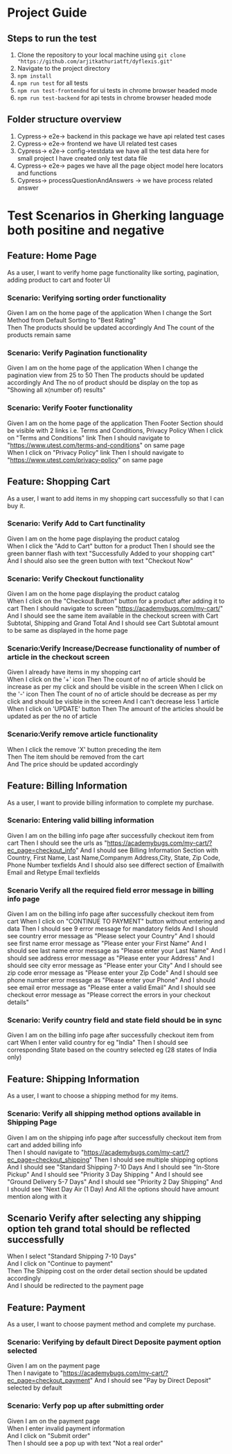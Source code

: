 # Project Guide

## Steps to run the test
1. Clone the repository to your local machine using `git clone "https://github.com/arjitkathuriatft/dyflexis.git" `
2. Navigate to the project directory 
3. `npm install`
4. `npm run test` for all tests
5. `npm run test-frontendnd` for ui tests in chrome browser headed mode
6. `npm run test-backend` for api tests in chrome browser headed mode

## Folder structure overview
1. Cypress-> e2e-> backend in this package we have api related test cases
2. Cypress-> e2e-> frontend we have UI related test cases
3. Cypress-> e2e-> config->testdata we have all the test data here for small project I have created only   test data file
4. Cypress-> e2e-> pages we have all the page object model here locators and functions
5. Cypress-> processQuestionAndAnswers -> we have process related answer

# Test Scenarios in Gherking language both positine and negative

## Feature: Home Page 
As a user, I want to verify home page functionality like sorting, pagination, adding product to cart and footer UI

### Scenario: Verifying sorting order functionality 
Given I am on the home page of the application
When I change the Sort Method from Default Sorting to "Best Rating"  
Then The products should be updated accordingly
And The count of the products remain same

### Scenario: Verify Pagination functionality
Given I am on the home page of the application
When I change the pagination view from 25 to 50 
Then The products should be updated accordingly
And The no of product should be display on the top as "Showing all x(number of) results"

### Scenario: Verify Footer functionality
Given I am on the home page of the application
Then Footer Section should be visible with 2 links i.e. Terms and Conditions, Privacy Policy
When I click on "Terms and Conditions" link
Then I should navigate to "https://www.utest.com/terms-and-conditions" on same page  
When I click on "Privacy Policy" link
Then I should navigate to "https://www.utest.com/privacy-policy" on same page  


## Feature: Shopping Cart
As a user, I want to add items in my shopping cart successfully so that I can buy it.

### Scenario: Verify Add to Cart functinality 
Given I am on the home page displaying the product catalog  
When I click the "Add to Cart" button for a product
Then I should see the green banner flash with text "Successfully Added to your shopping cart"
And I should also see the green button with text "Checkout Now"

### Scenario: Verify Checkout functionality
Given I am on the home page displaying the product catalog  
When I click on the "Checkout Button" button for a product after adding it to cart
Then I should navigate to screen "https://academybugs.com/my-cart/"
And I should see the same item available in the checkout screen with Cart Subtotal, Shipping and Grand Total
And I should see Cart Subtotal amount to be same as displayed in the home page

### Scenario:Verify Increase/Decrease functionality of number of article in the checkout screen
Given I already have items in my shopping cart  
When I click on the '+' icon 
Then The count of no of article should be increase as per my click and should be visible in the screen
When I click on the '-' icon 
Then The count of no of article should be decrease as per my click and should be visible in the screen
And I can't decrease less 1 article
When I click on 'UPDATE' button
Then The amount of the articles should be updated as per the no of article

### Scenario:Verify remove article functionality
When I click the remove 'X' button preceding the item  
Then The item should be removed from the cart  
And The price should be updated accordingly

## Feature: Billing Information
As a user, I want to provide billing information to complete my purchase.

### Scenario: Entering valid billing information
Given I am on the billing info page after successfully checkout item from cart
Then I should see the urls as "https://academybugs.com/my-cart/?ec_page=checkout_info"
And I should see Billing Information Section with Country, First Name, Last Name,Companym Address,City, State, Zip Code, Phone Number texfields
And I should also see differect section of Emailwith Email and Retype Email texfields

### Scenario Verify all the required field error message in billing info page
Given I am on the billing info page after successfully checkout item from cart
When I click on "CONTINUE TO PAYMENT" button without entering and data
Then I should see 9 error message for mandatory fields
And I should see country error message as "Please select your Country"
And I should see first name error message as "Please enter your First Name"
And I should see last name error message as "Please enter your Last Name"
And I should see address error message as "Please enter your Address"
And I should see city error message as "Please enter your City"
And I should see zip code error message as "Please enter your Zip Code"
And I should see phone number error message as "Please enter your Phone"
And I should see email error message as "Please enter a valid Email"
And I should see checkout error message as "Please correct the errors in your checkout details"

### Scenario: Verify country field and state field should be in sync
Given I am on the billing info page after successfully checkout item from cart
When I enter valid country for eg "India"
Then I should see corresponding State based on the country selected eg (28 states of India only)
 
## Feature: Shipping Information
As a user, I want to choose a shipping method for my items.

### Scenario: Verify all shipping method options available in Shipping Page
Given I am on the shipping info page after successfully checkout item from cart and added billing info  
Then I should navigate to "https://academybugs.com/my-cart/?ec_page=checkout_shipping"
Then I should see multiple shipping options
And I should see "Standard Shipping 7-10 Days
And I should see "In-Store Pickup"
And I should see "Priority 3 Day Shipping "
And I should see "Ground Delivery 5-7 Days"
And I should see "Priority 2 Day Shipping"
And I should see "Next Day Air (1 Day)
And All the options should have amount mention along with it

## Scenario Verify after selecting any shipping option teh grand total should be reflected successfully
When I select "Standard Shipping 7-10 Days"  
And I click on "Continue to payment"  
Then The Shipping cost on the order detail section should be updated accordingly  
And I should be redirected to the payment page  

## Feature: Payment
As a user, I want to choose payment method and complete my purchase.

### Scenario: Verifying by default Direct Deposite payment option selected
Given I am on the payment page  
Then I navigate to "https://academybugs.com/my-cart/?ec_page=checkout_payment"
And I should see "Pay by Direct Deposit"  selected by default 

### Scenario: Verfy pop up after submitting order
Given I am on the payment page  
When I enter invalid payment information  
And I click on "Submit order"  
Then I should see a pop up with text "Not a real order"
